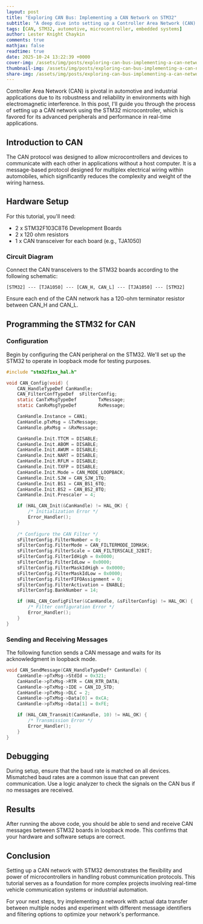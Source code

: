 ```yaml
---
layout: post
title: "Exploring CAN Bus: Implementing a CAN Network on STM32"
subtitle: "A deep dive into setting up a Controller Area Network (CAN) with STM32 for automotive applications"
tags: [CAN, STM32, automotive, microcontroller, embedded systems]
author: Lester Knight Chaykin
comments: true
mathjax: false
readtime: true
date: 2025-10-24 13:22:39 +0000
cover-img: /assets/img/posts/exploring-can-bus-implementing-a-can-network-on-stm32.jpg
thumbnail-img: /assets/img/posts/exploring-can-bus-implementing-a-can-network-on-stm32.jpg
share-img: /assets/img/posts/exploring-can-bus-implementing-a-can-network-on-stm32.jpg
---
```


Controller Area Network (CAN) is pivotal in automotive and industrial applications due to its robustness and reliability in environments with high electromagnetic interference. In this post, I'll guide you through the process of setting up a CAN network using the STM32 microcontroller, which is favored for its advanced peripherals and performance in real-time applications.

## Introduction to CAN

The CAN protocol was designed to allow microcontrollers and devices to communicate with each other in applications without a host computer. It is a message-based protocol designed for multiplex electrical wiring within automobiles, which significantly reduces the complexity and weight of the wiring harness.

## Hardware Setup

For this tutorial, you'll need:
- 2 x STM32F103C8T6 Development Boards
- 2 x 120 ohm resistors
- 1 x CAN transceiver for each board (e.g., TJA1050)

### Circuit Diagram

Connect the CAN transceivers to the STM32 boards according to the following schematic:

```
[STM32] --- [TJA1050] --- [CAN_H, CAN_L] --- [TJA1050] --- [STM32]
```

Ensure each end of the CAN network has a 120-ohm terminator resistor between CAN_H and CAN_L.

## Programming the STM32 for CAN

### Configuration

Begin by configuring the CAN peripheral on the STM32. We'll set up the STM32 to operate in loopback mode for testing purposes.

```c
#include "stm32f1xx_hal.h"

void CAN_Config(void) {
    CAN_HandleTypeDef CanHandle;
    CAN_FilterConfTypeDef  sFilterConfig;
    static CanTxMsgTypeDef        TxMessage;
    static CanRxMsgTypeDef        RxMessage;

    CanHandle.Instance = CAN1;
    CanHandle.pTxMsg = &TxMessage;
    CanHandle.pRxMsg = &RxMessage;

    CanHandle.Init.TTCM = DISABLE;
    CanHandle.Init.ABOM = DISABLE;
    CanHandle.Init.AWUM = DISABLE;
    CanHandle.Init.NART = DISABLE;
    CanHandle.Init.RFLM = DISABLE;
    CanHandle.Init.TXFP = DISABLE;
    CanHandle.Init.Mode = CAN_MODE_LOOPBACK;
    CanHandle.Init.SJW = CAN_SJW_1TQ;
    CanHandle.Init.BS1 = CAN_BS1_6TQ;
    CanHandle.Init.BS2 = CAN_BS2_8TQ;
    CanHandle.Init.Prescaler = 4;

    if (HAL_CAN_Init(&CanHandle) != HAL_OK) {
        /* Initialization Error */
        Error_Handler();
    }
    
    /* Configure the CAN Filter */
    sFilterConfig.FilterNumber = 0;
    sFilterConfig.FilterMode = CAN_FILTERMODE_IDMASK;
    sFilterConfig.FilterScale = CAN_FILTERSCALE_32BIT;
    sFilterConfig.FilterIdHigh = 0x0000;
    sFilterConfig.FilterIdLow = 0x0000;
    sFilterConfig.FilterMaskIdHigh = 0x0000;
    sFilterConfig.FilterMaskIdLow = 0x0000;
    sFilterConfig.FilterFIFOAssignment = 0;
    sFilterConfig.FilterActivation = ENABLE;
    sFilterConfig.BankNumber = 14;

    if (HAL_CAN_ConfigFilter(&CanHandle, &sFilterConfig) != HAL_OK) {
        /* Filter configuration Error */
        Error_Handler();
    }
}
```

### Sending and Receiving Messages

The following function sends a CAN message and waits for its acknowledgment in loopback mode.

```c
void CAN_SendMessage(CAN_HandleTypeDef* CanHandle) {
    CanHandle->pTxMsg->StdId = 0x321;
    CanHandle->pTxMsg->RTR = CAN_RTR_DATA;
    CanHandle->pTxMsg->IDE = CAN_ID_STD;
    CanHandle->pTxMsg->DLC = 2;
    CanHandle->pTxMsg->Data[0] = 0xCA;
    CanHandle->pTxMsg->Data[1] = 0xFE;

    if (HAL_CAN_Transmit(CanHandle, 10) != HAL_OK) {
        /* Transmission Error */
        Error_Handler();
    }
}
```

## Debugging

During setup, ensure that the baud rate is matched on all devices. Mismatched baud rates are a common issue that can prevent communication. Use a logic analyzer to check the signals on the CAN bus if no messages are received.

## Results

After running the above code, you should be able to send and receive CAN messages between STM32 boards in loopback mode. This confirms that your hardware and software setups are correct.

## Conclusion

Setting up a CAN network with STM32 demonstrates the flexibility and power of microcontrollers in handling robust communication protocols. This tutorial serves as a foundation for more complex projects involving real-time vehicle communication systems or industrial automation.

For your next steps, try implementing a network with actual data transfer between multiple nodes and experiment with different message identifiers and filtering options to optimize your network's performance.